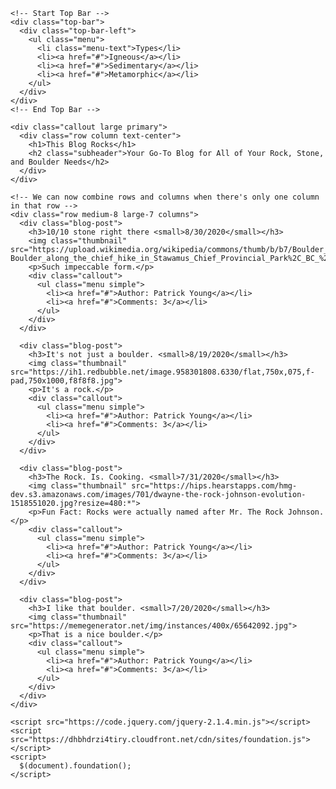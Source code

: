 <html class="no-js" lang="en">
  <head>
    <meta charset="utf-8" />
    <meta name="viewport" content="width=device-width, initial-scale=1.0" />
    <title>Foundation | Welcome</title>
    <link rel="stylesheet" href="https://dhbhdrzi4tiry.cloudfront.net/cdn/sites/foundation.min.css">
  </head>
  <body>

    <!-- Start Top Bar -->
    <div class="top-bar">
      <div class="top-bar-left">
        <ul class="menu">
          <li class="menu-text">Types</li>
          <li><a href="#">Igneous</a></li>
          <li><a href="#">Sedimentary</a></li>
          <li><a href="#">Metamorphic</a></li>
        </ul>
      </div>
    </div>
    <!-- End Top Bar -->

    <div class="callout large primary">
      <div class="row column text-center">
        <h1>This Blog Rocks</h1>
        <h2 class="subheader">Your Go-To Blog for All of Your Rock, Stone, and Boulder Needs</h2>
      </div>
    </div>

    <!-- We can now combine rows and columns when there's only one column in that row -->
    <div class="row medium-8 large-7 columns">
      <div class="blog-post">
        <h3>10/10 stone right there <small>8/30/2020</small></h3>
        <img class="thumbnail" src="https://upload.wikimedia.org/wikipedia/commons/thumb/b/b7/Boulder_along_the_chief_hike_in_Stawamus_Chief_Provincial_Park%2C_BC_%28DSCF7553%29.jpg/220px-Boulder_along_the_chief_hike_in_Stawamus_Chief_Provincial_Park%2C_BC_%28DSCF7553%29.jpg">
        <p>Such impeccable form.</p>
        <div class="callout">
          <ul class="menu simple">
            <li><a href="#">Author: Patrick Young</a></li>
            <li><a href="#">Comments: 3</a></li>
          </ul>
        </div>
      </div>

      <div class="blog-post">
        <h3>It's not just a boulder. <small>8/19/2020</small></h3>
        <img class="thumbnail" src="https://ih1.redbubble.net/image.958301808.6330/flat,750x,075,f-pad,750x1000,f8f8f8.jpg">
        <p>It's a rock.</p>
        <div class="callout">
          <ul class="menu simple">
            <li><a href="#">Author: Patrick Young</a></li>
            <li><a href="#">Comments: 3</a></li>
          </ul>
        </div>
      </div>

      <div class="blog-post">
        <h3>The Rock. Is. Cooking. <small>7/31/2020</small></h3>
        <img class="thumbnail" src="https://hips.hearstapps.com/hmg-dev.s3.amazonaws.com/images/701/dwayne-the-rock-johnson-evolution-1518551020.jpg?resize=480:*">
        <p>Fun Fact: Rocks were actually named after Mr. The Rock Johnson.</p>
        <div class="callout">
          <ul class="menu simple">
            <li><a href="#">Author: Patrick Young</a></li>
            <li><a href="#">Comments: 3</a></li>
          </ul>
        </div>
      </div>

      <div class="blog-post">
        <h3>I like that boulder. <small>7/20/2020</small></h3>
        <img class="thumbnail" src="https://memegenerator.net/img/instances/400x/65642092.jpg">
        <p>That is a nice boulder.</p>
        <div class="callout">
          <ul class="menu simple">
            <li><a href="#">Author: Patrick Young</a></li>
            <li><a href="#">Comments: 3</a></li>
          </ul>
        </div>
      </div>
    </div>

    <script src="https://code.jquery.com/jquery-2.1.4.min.js"></script>
    <script src="https://dhbhdrzi4tiry.cloudfront.net/cdn/sites/foundation.js"></script>
    <script>
      $(document).foundation();
    </script>
  </body>
</html>

